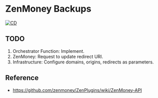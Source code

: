 # ZenMoney Backups

[![CD](https://github.com/loginov-rocks/ZenMoney-Backups/actions/workflows/cd.yml/badge.svg)](https://github.com/loginov-rocks/ZenMoney-Backups/actions/workflows/cd.yml)

## TODO

1. Orchestrator Function: Implement.
2. ZenMoney: Request to update redirect URI.
3. Infrastructure: Configure domains, origins, redirects as parameters.

## Reference

* https://github.com/zenmoney/ZenPlugins/wiki/ZenMoney-API
